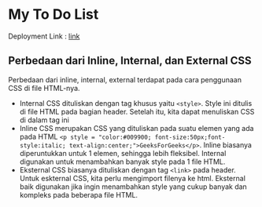 # My To Do List

Deployment Link : [link](https://tugas-django-bryan-1.herokuapp.com/todolist/)

## Perbedaan dari Inline, Internal, dan External CSS
Perbedaan dari inline, internal, external terdapat pada cara penggunaan CSS di file HTML-nya.
- Internal CSS dituliskan dengan tag khusus yaitu `<style>`. Style ini ditulis di file HTML pada bagian header. Setelah itu, kita dapat menuliskan CSS di dalam tag ini 
- Inline CSS merupakan CSS yang dituliskan pada suatu elemen yang ada pada HTML `<p style = "color:#009900; font-size:50px;font-style:italic; text-align:center;">GeeksForGeeks</p>`. Inline biasanya diperuntukkan untuk 1 elemen, sehingga lebih fleksibel. Internal digunakan untuk menambahkan banyak style pada 1 file HTML.
- Eksternal CSS biasanya dituliskan dengan tag `<link>` pada header. Untuk eskternal CSS, kita perlu mengimport filenya ke html. Eksternal baik digunakan jika ingin menambahkan style yang cukup banyak dan kompleks pada beberapa file HTML.


